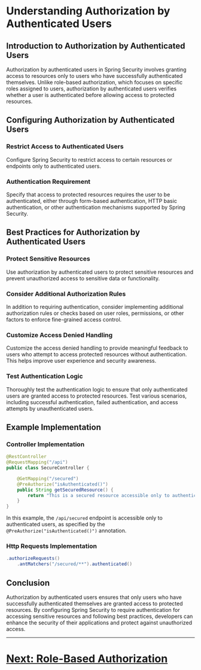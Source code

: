 # Understanding Authorization by Authenticated Users

## Introduction to Authorization by Authenticated Users

Authorization by authenticated users in Spring Security involves granting access to resources only to users who have successfully authenticated themselves. Unlike role-based authorization, which focuses on specific roles assigned to users, authorization by authenticated users verifies whether a user is authenticated before allowing access to protected resources.

## Configuring Authorization by Authenticated Users

### Restrict Access to Authenticated Users
Configure Spring Security to restrict access to certain resources or endpoints only to authenticated users.

### Authentication Requirement
Specify that access to protected resources requires the user to be authenticated, either through form-based authentication, HTTP basic authentication, or other authentication mechanisms supported by Spring Security.

## Best Practices for Authorization by Authenticated Users

### Protect Sensitive Resources
Use authorization by authenticated users to protect sensitive resources and prevent unauthorized access to sensitive data or functionality.

### Consider Additional Authorization Rules
In addition to requiring authentication, consider implementing additional authorization rules or checks based on user roles, permissions, or other factors to enforce fine-grained access control.

### Customize Access Denied Handling
Customize the access denied handling to provide meaningful feedback to users who attempt to access protected resources without authentication. This helps improve user experience and security awareness.

### Test Authentication Logic
Thoroughly test the authentication logic to ensure that only authenticated users are granted access to protected resources. Test various scenarios, including successful authentication, failed authentication, and access attempts by unauthenticated users.

## Example Implementation

### Controller Implementation
```java
@RestController
@RequestMapping("/api")
public class SecureController {

    @GetMapping("/secured")
    @PreAuthorize("isAuthenticated()")
    public String getSecuredResource() {
        return "This is a secured resource accessible only to authenticated users.";
    }
}
```

In this example, the `/api/secured` endpoint is accessible only to authenticated users, as specified by the `@PreAuthorize("isAuthenticated()")` annotation.

### Http Requests Implementation
```java
.authorizeRequests()
    .antMatchers("/secured/**").authenticated()
```

## Conclusion

Authorization by authenticated users ensures that only users who have successfully authenticated themselves are granted access to protected resources. By configuring Spring Security to require authentication for accessing sensitive resources and following best practices, developers can enhance the security of their applications and protect against unauthorized access.

---

# [Next: Role-Based Authorization](role.md)
